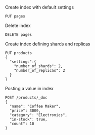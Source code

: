 Create index with default settings
```
PUT pages
```
Delete index
```
DELETE pages
```
Create index defining shards and replicas
```
PUT products 
{
  "settings":{
    "number_of_shards": 2,
    "number_of_replicas": 2
  }
}
```
Posting a value in index
```
POST /products/_doc
{
  "name": "Coffee Maker",
  "price": 3000,
  "category": "Electronics",
  "in-stock": true,
  "count": 10
}
```
